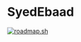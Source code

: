 # SyedEbaad
[![roadmap.sh](https://roadmap.sh/card/tall/666ac62f59bd70fae241b93b?variant=dark&roadmaps=javascript)](https://roadmap.sh)
